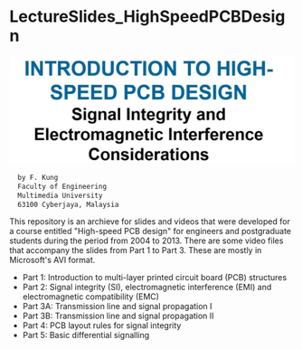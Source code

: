 # LectureSlides_HighSpeedPCBDesign
![Title](HSPCB_Title.jpg)

      by F. Kung
      Faculty of Engineering
      Multimedia University
      63100 Cyberjaya, Malaysia

This repository is an archieve for slides and videos that were developed for a course entitled "High-speed PCB design" for engineers and postgraduate students during the period from 2004 to 2013.
There are some video files that accompany the slides from Part 1 to Part 3.  These are mostly in Microsoft's AVI format. 
- Part 1: Introduction to multi-layer printed circuit board (PCB) structures
- Part 2: Signal integrity (SI), electromagnetic interference (EMI) and electromagnetic compatibility (EMC)
- Part 3A: Transmission line and signal propagation I
- Part 3B: Transmission line and signal propagation II
- Part 4: PCB layout rules for signal integrity
- Part 5: Basic differential signalling
